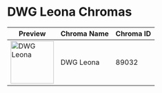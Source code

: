 # DWG Leona Chromas

| Preview | Chroma Name | Chroma ID |
|---|---|---|
| <img src='https://raw.communitydragon.org/latest/plugins/rcp-be-lol-game-data/global/default/v1/champion-chroma-images/89/89032.png' alt='DWG Leona' width='100'> | DWG Leona | 89032 |
